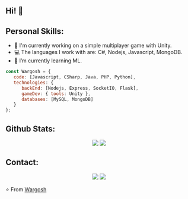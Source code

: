 ## Hi! 👋

## Personal Skills:

- 🔭 I'm currently working on a simple multiplayer game with Unity.
- 💻 The languages I work with are: C#, Nodejs, Javascript, MongoDB.
- 🚀 I’m currently learning ML.

```js
const Wargosh = {
   code: [Javascript, CSharp, Java, PHP, Python],
   technologies: {
      backEnd: [Nodejs, Express, SocketIO, Flask],
      gameDev: { tools: Unity },
      databases: [MySQL, MongoDB]
   }
};
```

## Github Stats:


<p align="center">
  <img src="https://github-readme-stats.vercel.app/api?username=Wargosh&show_icons=true&theme=buefy&count_private=true&hide=issues&line_height=24">
  <!--<img src="https://github-readme-stats.vercel.app/api/top-langs/?username=Wargosh&show_icons=true&theme=buefy">-->
  <img src="https://github-readme-stats.vercel.app/api/top-langs/?username=Wargosh&layout=compact&line_height=36"> 
</p>

## Contact:

<p align="center">
    <a href="https://twitter.com/Wargosh3"><img src="https://img.shields.io/badge/twitter-%231FA1F1?style=flat&logo=twitter&logoColor=white"/></a>
    <a href="https://www.linkedin.com/in/ejjv/"><img src="https://img.shields.io/badge/linkedin-%230177B5?style=flat&logo=linkedin&logoColor=white"/></a>
    <!--<a href="https://www.youtube.com/channel/UC-ULxMm3-0_5lHCTGdfM5gA/featured"><img src="https://img.shields.io/badge/youtube-%23FF0000?style=flat&logo=youtube&logoColor=white"/></a>-->
</p>

⭐ From [Wargosh](https://github.com/Wargosh)
